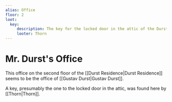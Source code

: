 ```yaml
---
alias: Office
floor: 2
loot:
  key:
     description: The key for the locked door in the attic of the Durst Residence
     looter: Thorn
---
```


# Mr. Durst's Office
This office on the second floor of the [[Durst Residence|Durst Residence]] seems to be the office of [[Gustav Durst|Gustav Durst]].

A key, presumably the one to the locked door in the attic, was found here by [[Thorn|Thorn]].